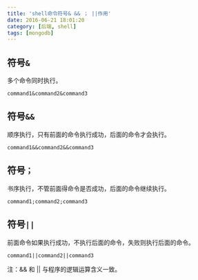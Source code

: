 ```yaml
---
title: 'shell命令符号& && ； ||作用'
date: 2016-06-21 18:01:20
category: [后端, shell]
tags: [mongodb]
---
```

## 符号`&`
多个命令同时执行。
```
command1&command2&command3
```

## 符号`&&`
顺序执行，只有前面的命令执行成功，后面的命令才会执行。
```
command1&&command2&&command3
```
## 符号`；`
书序执行，不管前面得命令是否成功，后面的命令继续执行。
```
command1;command2;command3
```
## 符号`||`
前面命令如果执行成功，不执行后面的命令，失败则执行后面的命令。
```
command1||command2||command3
```

注：&& 和 || 与程序的逻辑运算含义一致。
